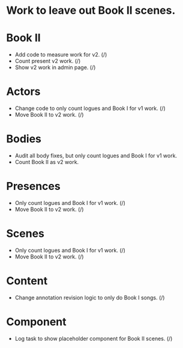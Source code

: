 # Work to leave out Book II scenes.

# Book II
* Add code to measure work for v2. (/)
* Count present v2 work. (/)
* Show v2 work in admin page. (/)

# Actors
* Change code to only count logues and Book I for v1 work. (/)
* Move Book II to v2 work. (/)

# Bodies
* Audit all body fixes, but only count logues and Book I for v1 work.
* Count Book II as v2 work.

# Presences
* Only count logues and Book I for v1 work. (/)
* Move Book II to v2 work. (/)

# Scenes
* Only count logues and Book I for v1 work. (/)
* Move Book II to v2 work. (/)

# Content
* Change annotation revision logic to only do Book I songs. (/)

# Component
* Log task to show placeholder component for Book II scenes. (/)